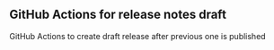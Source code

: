 ## GitHub Actions for release notes draft
GitHub Actions to create draft release after previous one is published
